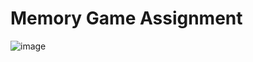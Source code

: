 # Memory Game Assignment

![image](https://user-images.githubusercontent.com/40962778/142730488-ca9e5562-5018-422b-b3e2-7611f25ffa59.png)

